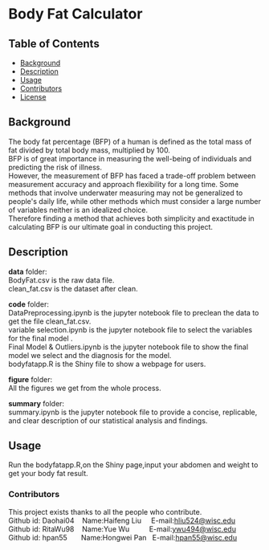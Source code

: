 
# Body Fat Calculator

## Table of Contents

- [Background](#background)
- [Description](#description)
- [Usage](#usage)
- [Contributors](#contributors)
- [License](#license)

## Background

The body fat percentage (BFP) of a human is defined as the total mass of fat divided by total body mass, multiplied by 100. <br/>
BFP is of great importance in measuring the well-being of individuals and predicting the risk of illness. <br/>
However, the measurement of BFP has faced a trade-off problem between measurement accuracy and approach flexibility for a long time. Some methods that involve underwater measuring may not be generalized to people's daily life, while other methods which must consider a large number of variables neither is an idealized choice. <br/>
Therefore finding a method that achieves both simplicity and exactitude in calculating BFP is our ultimate goal in conducting this project.<br/>

## Description

**data** folder:<br/>
BodyFat.csv is the raw data file.<br/>
clean_fat.csv is the dataset after clean.<br/>

**code** folder:<br/>
DataPreprocessing.ipynb is the jupyter notebook file to preclean the data to get the file clean_fat.csv.<br/>
variable selection.ipynb is the jupyter notebook file to select the variables for the final model .<br/>
Final Model & Outliers.ipynb is the jupyter notebook file to show the final model we select and the diagnosis for the model.<br/>
bodyfatapp.R is the Shiny file to show a webpage for users.<br/>

**figure** folder:<br/>
All the figures we get from the whole process.<br/>

**summary** folder:<br/>
summary.ipynb is the jupyter notebook file to provide a concise, replicable, and clear description of our statistical analysis and findings.<br/>


## Usage

Run the bodyfatapp.R,on the Shiny page,input your abdomen and weight to get your body fat result.

### Contributors
This project exists thanks to all the people who contribute.<br/>
Github id: Daohai04 $~~~$Name:Haifeng Liu $~~~~$E-mail:hliu524@wisc.edu<br/>
Github id: RitaWu98 $~~~$Name:Yue Wu   $~~~~~~~~~$E-mail:ywu494@wisc.edu<br/>
Github id: hpan55 $~~~~~~$Name:Hongwei Pan $~~$E-mail:hpan55@wisc.edu<br/>
